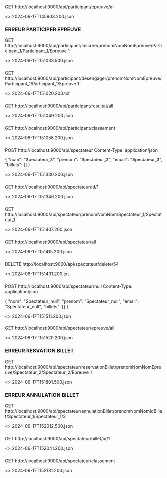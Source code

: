 ###
GET http://localhost:9000/api/participant/epreuve/all

<> 2024-06-17T145903.200.json

### ERREUR PARTICIPER EPREUVE
GET http://localhost:9000/api/participant/inscrire/prenomNomNomEpreuve/Participant_1/Participant_1/Epreuve 1

<> 2024-06-17T151033.500.json

###
GET http://localhost:9000/api/participant/desengager/prenomNomNomEpreuve/Participant_1/Participant_1/Epreuve 1

<> 2024-06-17T151020.200.txt

###
GET http://localhost:9000/api/participant/resultat/all

<> 2024-06-17T151049.200.json

###
GET http://localhost:9000/api/participant/classement

<> 2024-06-17T151058.200.json

###
POST http://localhost:9000/api/spectateur
Content-Type: application/json

{
"nom": "Spectateur_3",
"prenom": "Spectateur_3",
"email": "Spectateur_3",
"billets": []
}

<> 2024-06-17T151330.200.json

###
GET http://localhost:9000/api/spectateur/id/1

<> 2024-06-17T151346.200.json

###
GET http://localhost:9000/api/spectateur/prenomNomNom/Spectateur_1/Spectateur_1

<> 2024-06-17T151407.200.json

###
GET http://localhost:9000/api/spectateur/all

<> 2024-06-17T151415.200.json

###
DELETE http://localhost:9000/api/spectateur/delete/54

<> 2024-06-17T151431.200.txt

###
POST http://localhost:9000/api/spectateur/null
Content-Type: application/json

{
"nom": "Spectateur_null",
"prenom": "Spectateur_null",
"email": "Spectateur_null",
"billets": []
}

<> 2024-06-17T151511.200.json

###
GET http://localhost:9000/api/spectateur/epreuve/all

<> 2024-06-17T151520.200.json

### ERREUR RESVATION BILLET
GET http://localhost:9000/api/spectateur/reservationBillet/prenomNomNomEpreuve/Spectateur_2/Spectateur_2/Epreuve 1

<> 2024-06-17T151801.500.json

### ERREUR ANNULATION BILLET
GET http://localhost:9000/api/spectateur/annulationBillet/prenomNomNomIdBillet/Spectateur_1/Spectateur_1/3

<> 2024-06-17T152012.500.json

###
GET http://localhost:9000/api/spectateur/billet/id/1

<> 2024-06-17T152041.200.json

###
GET http://localhost:9000/api/spectateur/classement

<> 2024-06-17T152131.200.json